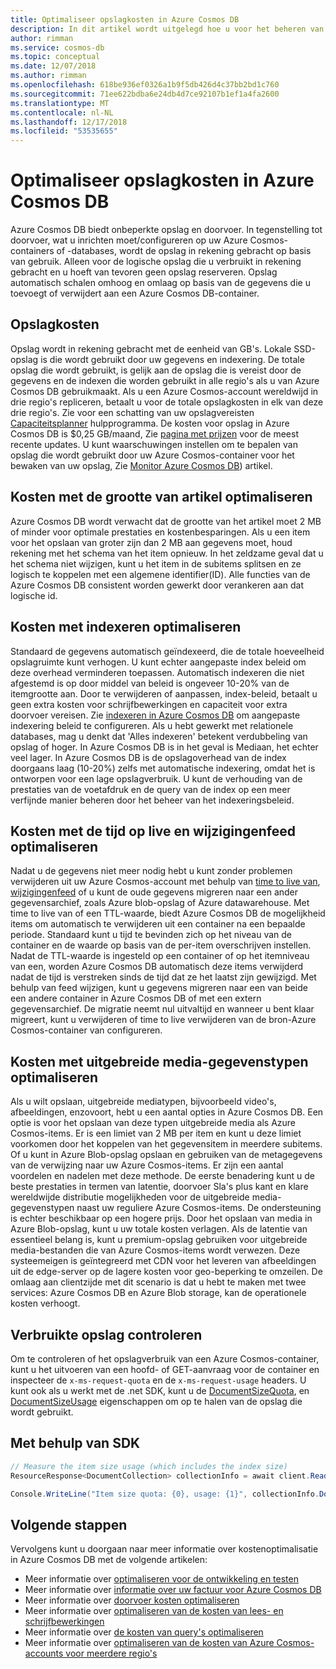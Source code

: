 ```yaml
---
title: Optimaliseer opslagkosten in Azure Cosmos DB
description: In dit artikel wordt uitgelegd hoe u voor het beheren van kosten voor opslag voor de gegevens die zijn opgeslagen in Azure Cosmos DB
author: rimman
ms.service: cosmos-db
ms.topic: conceptual
ms.date: 12/07/2018
ms.author: rimman
ms.openlocfilehash: 618be936ef0326a1b9f5db426d4c37bb2bd1c760
ms.sourcegitcommit: 71ee622bdba6e24db4d7ce92107b1ef1a4fa2600
ms.translationtype: MT
ms.contentlocale: nl-NL
ms.lasthandoff: 12/17/2018
ms.locfileid: "53535655"
---
```

# <a name="optimize-storage-cost-in-azure-cosmos-db"></a>Optimaliseer opslagkosten in Azure Cosmos DB

Azure Cosmos DB biedt onbeperkte opslag en doorvoer. In tegenstelling tot doorvoer, wat u inrichten moet/configureren op uw Azure Cosmos-containers of -databases, wordt de opslag in rekening gebracht op basis van gebruik. Alleen voor de logische opslag die u verbruikt in rekening gebracht en u hoeft van tevoren geen opslag reserveren. Opslag automatisch schalen omhoog en omlaag op basis van de gegevens die u toevoegt of verwijdert aan een Azure Cosmos DB-container.

## <a name="storage-cost"></a>Opslagkosten

Opslag wordt in rekening gebracht met de eenheid van GB's. Lokale SSD-opslag is die wordt gebruikt door uw gegevens en indexering. De totale opslag die wordt gebruikt, is gelijk aan de opslag die is vereist door de gegevens en de indexen die worden gebruikt in alle regio's als u van Azure Cosmos DB gebruikmaakt. Als u een Azure Cosmos-account wereldwijd in drie regio's repliceren, betaalt u voor de totale opslagkosten in elk van deze drie regio's. Zie voor een schatting van uw opslagvereisten [Capaciteitsplanner](https://www.documentdb.com/capacityplanner) hulpprogramma. De kosten voor opslag in Azure Cosmos DB is $0,25 GB/maand, Zie [pagina met prijzen](https://azure.microsoft.com/pricing/details/cosmos-db/) voor de meest recente updates. U kunt waarschuwingen instellen om te bepalen van opslag die wordt gebruikt door uw Azure Cosmos-container voor het bewaken van uw opslag, Zie [Monitor Azure Cosmos DB](monitor-accounts.md)) artikel.

## <a name="optimize-cost-with-item-size"></a>Kosten met de grootte van artikel optimaliseren

Azure Cosmos DB wordt verwacht dat de grootte van het artikel moet 2 MB of minder voor optimale prestaties en kostenbesparingen. Als u een item voor het opslaan van groter zijn dan 2 MB aan gegevens moet, houd rekening met het schema van het item opnieuw. In het zeldzame geval dat u het schema niet wijzigen, kunt u het item in de subitems splitsen en ze logisch te koppelen met een algemene identifier(ID). Alle functies van de Azure Cosmos DB consistent worden gewerkt door verankeren aan dat logische id.

## <a name="optimize-cost-with-indexing"></a>Kosten met indexeren optimaliseren

Standaard de gegevens automatisch geïndexeerd, die de totale hoeveelheid opslagruimte kunt verhogen. U kunt echter aangepaste index beleid om deze overhead verminderen toepassen. Automatisch indexeren die niet afgestemd is op door middel van beleid is ongeveer 10-20% van de itemgrootte aan. Door te verwijderen of aanpassen, index-beleid, betaalt u geen extra kosten voor schrijfbewerkingen en capaciteit voor extra doorvoer vereisen. Zie [indexeren in Azure Cosmos DB](indexing-policies.md) om aangepaste indexering beleid te configureren. Als u hebt gewerkt met relationele databases, mag u denkt dat 'Alles indexeren' betekent verdubbeling van opslag of hoger. In Azure Cosmos DB is in het geval is Mediaan, het echter veel lager. In Azure Cosmos DB is de opslagoverhead van de index doorgaans laag (10-20%) zelfs met automatische indexering, omdat het is ontworpen voor een lage opslagverbruik. U kunt de verhouding van de prestaties van de voetafdruk en de query van de index op een meer verfijnde manier beheren door het beheer van het indexeringsbeleid.

## <a name="optimize-cost-with-time-to-live-and-change-feed"></a>Kosten met de tijd op live en wijzigingenfeed optimaliseren

Nadat u de gegevens niet meer nodig hebt u kunt zonder problemen verwijderen uit uw Azure Cosmos-account met behulp van [time to live van](time-to-live.md), [wijzigingenfeed](change-feed.md) of u kunt de oude gegevens migreren naar een ander gegevensarchief, zoals Azure blob-opslag of Azure datawarehouse. Met time to live van of een TTL-waarde, biedt Azure Cosmos DB de mogelijkheid items om automatisch te verwijderen uit een container na een bepaalde periode. Standaard kunt u tijd te bevinden zich op het niveau van de container en de waarde op basis van de per-item overschrijven instellen. Nadat de TTL-waarde is ingesteld op een container of op het itemniveau van een, worden Azure Cosmos DB automatisch deze items verwijderd nadat de tijd is verstreken sinds de tijd dat ze het laatst zijn gewijzigd. Met behulp van feed wijzigen, kunt u gegevens migreren naar een van beide een andere container in Azure Cosmos DB of met een extern gegevensarchief. De migratie neemt nul uitvaltijd en wanneer u bent klaar migreert, kunt u verwijderen of time to live verwijderen van de bron-Azure Cosmos-container van configureren.

## <a name="optimize-cost-with-rich-media-data-types"></a>Kosten met uitgebreide media-gegevenstypen optimaliseren 

Als u wilt opslaan, uitgebreide mediatypen, bijvoorbeeld video's, afbeeldingen, enzovoort, hebt u een aantal opties in Azure Cosmos DB. Een optie is voor het opslaan van deze typen uitgebreide media als Azure Cosmos-items. Er is een limiet van 2 MB per item en kunt u deze limiet voorkomen door het koppelen van het gegevensitem in meerdere subitems. Of u kunt in Azure Blob-opslag opslaan en gebruiken van de metagegevens van de verwijzing naar uw Azure Cosmos-items. Er zijn een aantal voordelen en nadelen met deze methode. De eerste benadering kunt u de beste prestaties in termen van latentie, doorvoer Sla's plus kant en klare wereldwijde distributie mogelijkheden voor de uitgebreide media-gegevenstypen naast uw reguliere Azure Cosmos-items. De ondersteuning is echter beschikbaar op een hogere prijs. Door het opslaan van media in Azure Blob-opslag, kunt u uw totale kosten verlagen. Als de latentie van essentieel belang is, kunt u premium-opslag gebruiken voor uitgebreide media-bestanden die van Azure Cosmos-items wordt verwezen. Deze systeemeigen is geïntegreerd met CDN voor het leveren van afbeeldingen uit de edge-server op de lagere kosten voor geo-beperking te omzeilen. De omlaag aan clientzijde met dit scenario is dat u hebt te maken met twee services: Azure Cosmos DB en Azure Blob storage, kan de operationele kosten verhoogt. 

## <a name="check-storage-consumed"></a>Verbruikte opslag controleren

Om te controleren of het opslagverbruik van een Azure Cosmos-container, kunt u het uitvoeren van een hoofd- of GET-aanvraag voor de container en inspecteer de `x-ms-request-quota` en de `x-ms-request-usage` headers. U kunt ook als u werkt met de .net SDK, kunt u de [DocumentSizeQuota](https://docs.microsoft.com/previous-versions/azure/dn850325(v%3Dazure.100)), en [DocumentSizeUsage](http://msdn.microsoft.com/library/azure/dn850324.aspx) eigenschappen om op te halen van de opslag die wordt gebruikt.

## <a name="using-sdk"></a>Met behulp van SDK

```csharp
// Measure the item size usage (which includes the index size)
ResourceResponse<DocumentCollection> collectionInfo = await client.ReadDocumentCollectionAsync(UriFactory.CreateDocumentCollectionUri("db", "coll"));   

Console.WriteLine("Item size quota: {0}, usage: {1}", collectionInfo.DocumentQuota, collectionInfo.DocumentUsage);
```

## <a name="next-steps"></a>Volgende stappen

Vervolgens kunt u doorgaan naar meer informatie over kostenoptimalisatie in Azure Cosmos DB met de volgende artikelen:

* Meer informatie over [optimaliseren voor de ontwikkeling en testen](optimize-dev-test.md)
* Meer informatie over [informatie over uw factuur voor Azure Cosmos DB](understand-your-bill.md)
* Meer informatie over [doorvoer kosten optimaliseren](optimize-cost-throughput.md)
* Meer informatie over [optimaliseren van de kosten van lees- en schrijfbewerkingen](optimize-cost-reads-writes.md)
* Meer informatie over [de kosten van query's optimaliseren](optimize-cost-queries.md)
* Meer informatie over [optimaliseren van de kosten van Azure Cosmos-accounts voor meerdere regio's](optimize-cost-regions.md)

